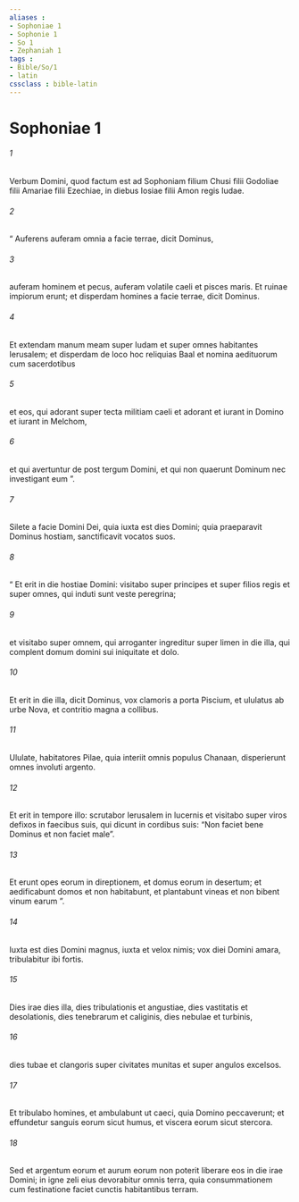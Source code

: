 ```yaml
---
aliases : 
- Sophoniae 1
- Sophonie 1
- So 1
- Zephaniah 1
tags : 
- Bible/So/1
- latin
cssclass : bible-latin
---
```


# Sophoniae 1

###### 1
Verbum Domini, quod factum est ad Sophoniam filium Chusi filii Godoliae filii Amariae filii Ezechiae, in diebus Iosiae filii Amon regis Iudae.
###### 2
“ Auferens auferam omnia a facie terrae, dicit Dominus,
###### 3
auferam hominem et pecus, auferam volatile caeli et pisces maris. Et ruinae impiorum erunt; et disperdam homines a facie terrae, dicit Dominus.
###### 4
Et extendam manum meam super Iudam et super omnes habitantes Ierusalem; et disperdam de loco hoc reliquias Baal et nomina aedituorum cum sacerdotibus
###### 5
et eos, qui adorant super tecta militiam caeli et adorant et iurant in Domino et iurant in Melchom,
###### 6
et qui avertuntur de post tergum Domini, et qui non quaerunt Dominum nec investigant eum ”.
###### 7
Silete a facie Domini Dei, quia iuxta est dies Domini; quia praeparavit Dominus hostiam, sanctificavit vocatos suos.
###### 8
“ Et erit in die hostiae Domini: visitabo super principes et super filios regis et super omnes, qui induti sunt veste peregrina;
###### 9
et visitabo super omnem, qui arroganter ingreditur super limen in die illa, qui complent domum domini sui iniquitate et dolo.
###### 10
Et erit in die illa, dicit Dominus, vox clamoris a porta Piscium, et ululatus ab urbe Nova, et contritio magna a collibus.
###### 11
Ululate, habitatores Pilae, quia interiit omnis populus Chanaan, disperierunt omnes involuti argento.
###### 12
Et erit in tempore illo: scrutabor Ierusalem in lucernis et visitabo super viros defixos in faecibus suis, qui dicunt in cordibus suis: “Non faciet bene Dominus et non faciet male”.
###### 13
Et erunt opes eorum in direptionem, et domus eorum in desertum; et aedificabunt domos et non habitabunt, et plantabunt vineas et non bibent vinum earum ”.
###### 14
Iuxta est dies Domini magnus, iuxta et velox nimis; vox diei Domini amara, tribulabitur ibi fortis.
###### 15
Dies irae dies illa, dies tribulationis et angustiae, dies vastitatis et desolationis, dies tenebrarum et caliginis, dies nebulae et turbinis,
###### 16
dies tubae et clangoris super civitates munitas et super angulos excelsos.
###### 17
Et tribulabo homines, et ambulabunt ut caeci, quia Domino peccaverunt; et effundetur sanguis eorum sicut humus, et viscera eorum sicut stercora.
###### 18
Sed et argentum eorum et aurum eorum non poterit liberare eos in die irae Domini; in igne zeli eius devorabitur omnis terra, quia consummationem cum festinatione faciet cunctis habitantibus terram.
